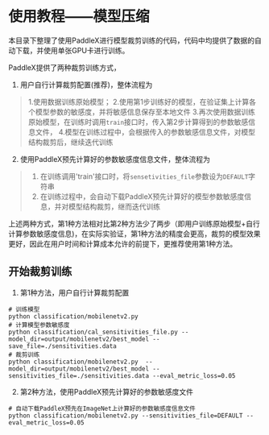 # 使用教程——模型压缩
本目录下整理了使用PaddleX进行模型裁剪训练的代码，代码中均提供了数据的自动下载，并使用单张GPU卡进行训练。

PaddleX提供了两种裁剪训练方式，  
1. 用户自行计算裁剪配置(推荐)，整体流程为
> 1.使用数据训练原始模型；
> 2.使用第1步训练好的模型，在验证集上计算各个模型参数的敏感度，并将敏感信息保存至本地文件
> 3.再次使用数据训练原始模型，在训练时调用`train`接口时，传入第2步计算得到的参数敏感信息文件，
> 4.模型在训练过程中，会根据传入的参数敏感信息文件，对模型结构裁剪后，继续迭代训练
>
2. 使用PaddleX预先计算好的参数敏感度信息文件，整体流程为
> 1. 在训练调用'train'接口时，将`sensetivities_file`参数设为`DEFAULT`字符串
> 2. 在训练过程中，会自动下载PaddleX预先计算好的模型参数敏感度信息，并对模型结构裁剪，继而迭代训练

上述两种方式，第1种方法相对比第2种方法少了两步（即用户训练原始模型+自行计算参数敏感度信息)，在实际实验证，第1种方法的精度会更高，裁剪的模型效果更好，因此在用户时间和计算成本允许的前提下，更推荐使用第1种方法。


## 开始裁剪训练

1. 第1种方法，用户自行计算裁剪配置
```
# 训练模型
python classification/mobilenetv2.py
# 计算模型参数敏感度
python classification/cal_sensitivities_file.py --model_dir=output/mobilenetv2/best_model --save_file=./sensitivities.data
# 裁剪训练
python classification/mobilenetv2.py  --model_dir=output/mobilenetv2/best_model --sensitivities_file=./sensitivities.data --eval_metric_loss=0.05
```
2. 第2种方法，使用PaddleX预先计算好的参数敏感度文件
```
# 自动下载PaddleX预先在ImageNet上计算好的参数敏感度信息文件
python classification/mobilenetv2.py --sensitivities_file=DEFAULT --eval_metric_loss=0.05
```
